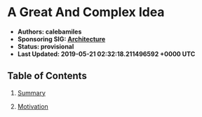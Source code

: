 
# A Great And Complex Idea

- **Authors: calebamiles**
- **Sponsoring SIG: [Architecture](https://github.com/kubernetes/community/tree/master/sig-architecture/README.md)**
- **Status: provisional**
- **Last Updated: 2019-05-21 02:32:18.211496592 +0000 UTC**

## Table of Contents

1. [Summary](summary.md)

1. [Motivation](motivation.md)
